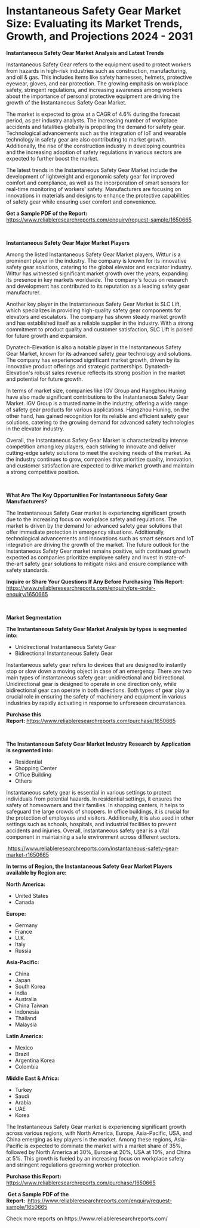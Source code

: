 <p><h1>Instantaneous Safety Gear Market Size: Evaluating its Market Trends, Growth, and Projections 2024 - 2031</h1></p><p><strong>Instantaneous Safety Gear Market Analysis and Latest Trends</strong></p>
<p><p>Instantaneous Safety Gear refers to the equipment used to protect workers from hazards in high-risk industries such as construction, manufacturing, and oil & gas. This includes items like safety harnesses, helmets, protective eyewear, gloves, and ear protection. The growing emphasis on workplace safety, stringent regulations, and increasing awareness among workers about the importance of personal protective equipment are driving the growth of the Instantaneous Safety Gear Market.</p><p>The market is expected to grow at a CAGR of 4.6% during the forecast period, as per industry analysts. The increasing number of workplace accidents and fatalities globally is propelling the demand for safety gear. Technological advancements such as the integration of IoT and wearable technology in safety gear are also contributing to market growth. Additionally, the rise of the construction industry in developing countries and the increasing adoption of safety regulations in various sectors are expected to further boost the market.</p><p>The latest trends in the Instantaneous Safety Gear Market include the development of lightweight and ergonomic safety gear for improved comfort and compliance, as well as the incorporation of smart sensors for real-time monitoring of workers' safety. Manufacturers are focusing on innovations in materials and designs to enhance the protective capabilities of safety gear while ensuring user comfort and convenience.</p></p>
<p><strong>Get a Sample PDF of the Report:&nbsp;</strong> <a href="https://www.reliableresearchreports.com/enquiry/request-sample/1650665">https://www.reliableresearchreports.com/enquiry/request-sample/1650665</a></p>
<p>&nbsp;</p>
<p><strong>Instantaneous Safety Gear Major Market Players</strong></p>
<p><p>Among the listed Instantaneous Safety Gear Market players, Wittur is a prominent player in the industry. The company is known for its innovative safety gear solutions, catering to the global elevator and escalator industry. Wittur has witnessed significant market growth over the years, expanding its presence in key markets worldwide. The company's focus on research and development has contributed to its reputation as a leading safety gear manufacturer.</p><p>Another key player in the Instantaneous Safety Gear Market is SLC Lift, which specializes in providing high-quality safety gear components for elevators and escalators. The company has shown steady market growth and has established itself as a reliable supplier in the industry. With a strong commitment to product quality and customer satisfaction, SLC Lift is poised for future growth and expansion.</p><p>Dynatech-Elevation is also a notable player in the Instantaneous Safety Gear Market, known for its advanced safety gear technology and solutions. The company has experienced significant market growth, driven by its innovative product offerings and strategic partnerships. Dynatech-Elevation's robust sales revenue reflects its strong position in the market and potential for future growth.</p><p>In terms of market size, companies like IGV Group and Hangzhou Huning have also made significant contributions to the Instantaneous Safety Gear Market. IGV Group is a trusted name in the industry, offering a wide range of safety gear products for various applications. Hangzhou Huning, on the other hand, has gained recognition for its reliable and efficient safety gear solutions, catering to the growing demand for advanced safety technologies in the elevator industry.</p><p>Overall, the Instantaneous Safety Gear Market is characterized by intense competition among key players, each striving to innovate and deliver cutting-edge safety solutions to meet the evolving needs of the market. As the industry continues to grow, companies that prioritize quality, innovation, and customer satisfaction are expected to drive market growth and maintain a strong competitive position.</p></p>
<p>&nbsp;</p>
<p><strong>What Are The Key Opportunities For Instantaneous Safety Gear Manufacturers?</strong></p>
<p><p>The Instantaneous Safety Gear market is experiencing significant growth due to the increasing focus on workplace safety and regulations. The market is driven by the demand for advanced safety gear solutions that offer immediate protection in emergency situations. Additionally, technological advancements and innovations such as smart sensors and IoT integration are driving the growth of the market. The future outlook for the Instantaneous Safety Gear market remains positive, with continued growth expected as companies prioritize employee safety and invest in state-of-the-art safety gear solutions to mitigate risks and ensure compliance with safety standards.</p></p>
<p><strong>Inquire or Share Your Questions If Any Before Purchasing This Report:</strong> <a href="https://www.reliableresearchreports.com/enquiry/pre-order-enquiry/1650665">https://www.reliableresearchreports.com/enquiry/pre-order-enquiry/1650665</a></p>
<p>&nbsp;</p>
<p><strong>Market Segmentation</strong></p>
<p><strong>The Instantaneous Safety Gear Market Analysis by types is segmented into:</strong></p>
<p><ul><li>Unidirectional Instantaneous Safety Gear</li><li>Bidirectional Instantaneous Safety Gear</li></ul></p>
<p><p>Instantaneous safety gear refers to devices that are designed to instantly stop or slow down a moving object in case of an emergency. There are two main types of instantaneous safety gear: unidirectional and bidirectional. Unidirectional gear is designed to operate in one direction only, while bidirectional gear can operate in both directions. Both types of gear play a crucial role in ensuring the safety of machinery and equipment in various industries by rapidly activating in response to unforeseen circumstances.</p></p>
<p><strong>Purchase this Report:&nbsp;</strong><a href="https://www.reliableresearchreports.com/purchase/1650665">https://www.reliableresearchreports.com/purchase/1650665</a></p>
<p>&nbsp;</p>
<p><strong>The Instantaneous Safety Gear Market Industry Research by Application is segmented into:</strong></p>
<p><ul><li>Residential</li><li>Shopping Center</li><li>Office Building</li><li>Others</li></ul></p>
<p><p>Instantaneous safety gear is essential in various settings to protect individuals from potential hazards. In residential settings, it ensures the safety of homeowners and their families. In shopping centers, it helps to safeguard the large crowds of shoppers. In office buildings, it is crucial for the protection of employees and visitors. Additionally, it is also used in other settings such as schools, hospitals, and industrial facilities to prevent accidents and injuries. Overall, instantaneous safety gear is a vital component in maintaining a safe environment across different sectors.</p></p>
<p><a href="https://www.reliableresearchreports.com/instantaneous-safety-gear-market-r1650665">&nbsp;https://www.reliableresearchreports.com/instantaneous-safety-gear-market-r1650665</a></p>
<p><strong>In terms of Region, the Instantaneous Safety Gear Market Players available by Region are:</strong></p>
<p>
    <p> <strong> North America: </strong>
        <ul>
            <li>United States</li>
            <li>Canada</li>
        </ul>
        </p> 
    <p> <strong> Europe: </strong>
        <ul>
            <li>Germany</li>
            <li>France</li>
            <li>U.K.</li>
            <li>Italy</li>
            <li>Russia</li>
        </ul>
        </p> 
    <p> <strong> Asia-Pacific: </strong>
        <ul>
            <li>China</li>
            <li>Japan</li>
            <li>South Korea</li>
            <li>India</li>
            <li>Australia</li>
            <li>China Taiwan</li>
            <li>Indonesia</li>
            <li>Thailand</li>
            <li>Malaysia</li>
        </ul>
        </p> 
    <p> <strong> Latin America: </strong>
        <ul>
            <li>Mexico</li>
            <li>Brazil</li>
            <li>Argentina Korea</li>
            <li>Colombia</li>
        </ul>
        </p> 
    <p> <strong> Middle East & Africa: </strong>
        <ul>
            <li>Turkey</li>
            <li>Saudi</li>
            <li>Arabia</li>
            <li>UAE</li>
            <li>Korea</li>
        </ul>
    </p>
    </p>
<p><p>The Instantaneous Safety Gear market is experiencing significant growth across various regions, with North America, Europe, Asia-Pacific, USA, and China emerging as key players in the market. Among these regions, Asia-Pacific is expected to dominate the market with a market share of 35%, followed by North America at 30%, Europe at 20%, USA at 10%, and China at 5%. This growth is fueled by an increasing focus on workplace safety and stringent regulations governing worker protection.</p></p>
<p><strong>Purchase this Report: </strong><a href="https://www.reliableresearchreports.com/purchase/1650665">https://www.reliableresearchreports.com/purchase/1650665</a></p>
<p>&nbsp;<strong>Get a Sample PDF of the Report:&nbsp;&nbsp;</strong><a href="https://www.reliableresearchreports.com/enquiry/request-sample/1650665">https://www.reliableresearchreports.com/enquiry/request-sample/1650665</a></p>
<p><strong></strong></p>
<p>Check more reports on https://www.reliableresearchreports.com/</p>